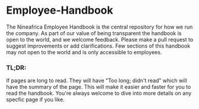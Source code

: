 # Employee-Handbook

The Nineafrica Employee Handbook is the central repository for how we run the company. As part of our value of being transparent the handbook is open to the world, and we welcome feedback. Please make a pull request to suggest improvements or add clarifications. Few sections of this handbook may not open to the world and is only accessible to employees.

### TL;DR:

If pages are long to read. They will have "Too long; didn't read" which will have the summary of the page.
This will make it easier and faster for you to read the handbook.
You're always welcome to dive into more details on any specfic page if you like.
